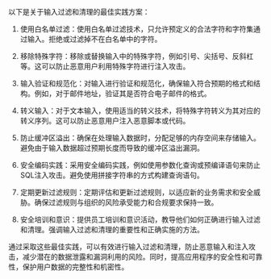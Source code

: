 以下是关于输入过滤和清理的最佳实践方案：

1. 使用白名单过滤：使用白名单过滤技术，只允许预定义的合法字符和字符集通过输入。拒绝或过滤掉不在白名单中的字符。

2. 移除特殊字符：移除或替换输入中的特殊字符，例如引号、尖括号、反斜杠等。这可以防止恶意用户利用特殊字符进行注入攻击。

3. 输入验证和规范化：对输入进行验证和规范化，确保输入符合预期的格式和结构。例如，对于邮件地址，验证其是否符合电子邮件的格式。

4. 转义输入：对于文本输入，使用适当的转义技术，将特殊字符转义为其对应的转义序列。这可以防止恶意用户注入恶意脚本或代码。

5. 防止缓冲区溢出：确保在处理输入数据时，分配足够的内存空间来存储输入。避免由于输入数据超过预期长度而导致的缓冲区溢出漏洞。

6. 安全编码实践：采用安全编码实践，例如使用参数化查询或预编译语句来防止SQL注入攻击。避免使用拼接字符串的方式构建查询语句。

7. 定期更新过滤规则：定期评估和更新过滤规则，以适应新的业务需求和安全威胁。确保过滤规则与组织的风险承受能力和合规要求保持一致。

8. 安全培训和意识：提供员工培训和意识活动，教导他们如何正确进行输入过滤和清理。强调输入过滤和清理的重要性和正确实施的方法。

通过采取这些最佳实践，可以有效进行输入过滤和清理，防止恶意输入和注入攻击，减少潜在的数据泄露和漏洞利用的风险。同时，提高应用程序的安全性和可靠性，保护用户数据的完整性和机密性。